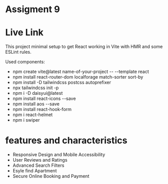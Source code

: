 # Assigment 9

# Live Link

This project minimal setup to get React working in Vite with HMR and some ESLint rules.

Used components:

- npm create vite@latest name-of-your-project -- --template react
- npm install react-router-dom localforage match-sorter sort-by
- npm install -D tailwindcss postcss autoprefixer
- npx tailwindcss init -p
- npm i -D daisyui@latest
- npm install react-icons --save
- npm install aos --save
- npm install react-hook-form
- npm i react-helmet
- npm i swiper

# features and characteristics

- Responsive Design and Mobile Accessibility
- User Reviews and Ratings
- Advanced Search Filters
- Esyle find Apartment
- Secure Online Booking and Payment
